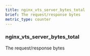 ```yaml
---
title: nginx_vts_server_bytes_total
brief: The request/response bytes
metric_type: counter
---
```

### nginx_vts_server_bytes_total

The request/response bytes